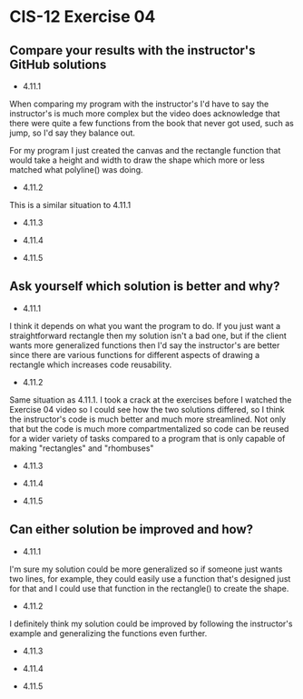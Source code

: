 # CIS-12 Exercise 04

<h2>Compare your results with the instructor's GitHub solutions</h2>

- 4.11.1

When comparing my program with the instructor's I'd have to say the instructor's is much more complex but the video
does acknowledge that there were quite a few functions from the book that never got used, such as jump, so I'd say
they balance out.

For my program I just created the canvas and the rectangle function that would take a height and width to 
draw the shape which more or less matched what polyline() was doing.

- 4.11.2

This is a similar situation to 4.11.1

- 4.11.3

- 4.11.4

- 4.11.5


<h2>Ask yourself which solution is better and why?</h2>

- 4.11.1

I think it depends on what you want the program to do. If you just want a straightforward rectangle then 
my solution isn't a bad one, but if the client wants more generalized functions then I'd say the instructor's are better
since there are various functions for different aspects of drawing a rectangle which increases code
reusability.

- 4.11.2

Same situation as 4.11.1. I took a crack at the exercises before I watched the Exercise 04 
video so I could see how the two solutions differed, so I think the instructor's code is much better and much more 
streamlined. Not only that but the code is much more compartmentalized so code can be reused for a wider variety of 
tasks compared to a program that is only capable of making "rectangles" and "rhombuses"

- 4.11.3

- 4.11.4

- 4.11.5


<h2>Can either solution be improved and how?</h2>

- 4.11.1

I'm sure my solution could be more generalized so if someone just wants two lines, for example, they could easily use 
a function that's designed just for that and I could use that function in the rectangle() to create the shape.

- 4.11.2

I definitely think my solution could be improved by following the instructor's example and generalizing the functions
even further.

- 4.11.3

- 4.11.4

- 4.11.5
